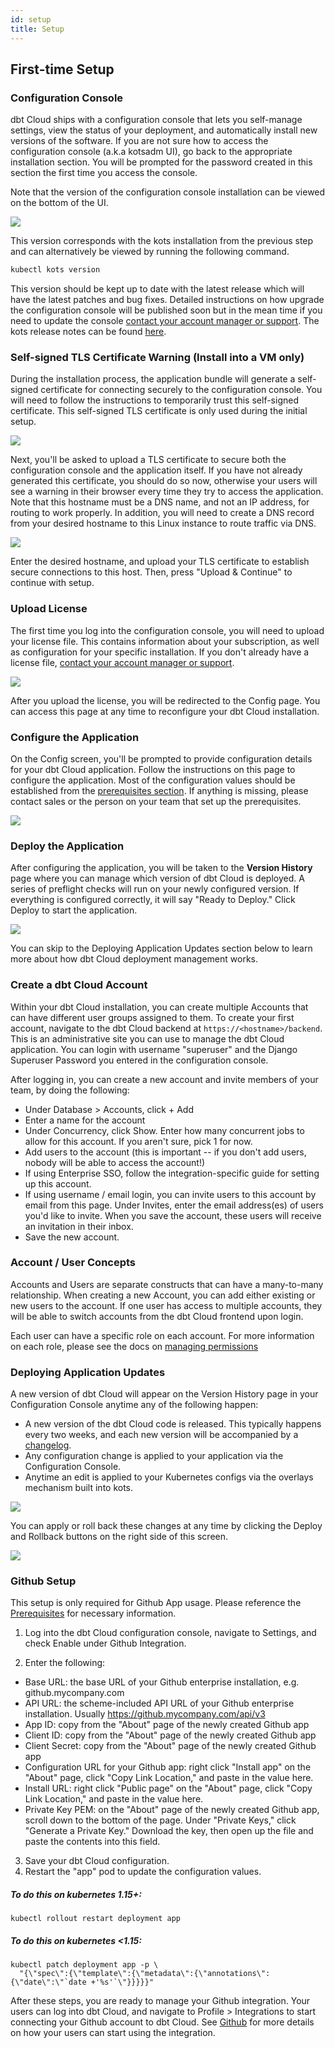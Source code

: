 ```yaml
---
id: setup
title: Setup
---
```


## First-time Setup

### Configuration Console

dbt Cloud ships with a configuration console that lets you self-manage settings, view the status of your deployment, and automatically install new versions of the software. If you are not sure how to access the configuration console (a.k.a kotsadm UI), go back to the appropriate installation section. You will be prompted for the password created in this section the first time you access the console.

Note that the version of the configuration console installation can be viewed on the bottom of the UI.

<img src="/img/docs/dbt-cloud/deployment/kotsadm-login.png" />

This version corresponds with the kots installation from the previous step and can alternatively be viewed by running the following command.

```bash
kubectl kots version
```

This version should be kept up to date with the latest release which will have the latest patches and bug fixes. Detailed instructions on how upgrade the configuration console will be published soon but in the mean time if you need to update the console [contact your account manager or support](mailto:support@getdbt.com). The kots release notes can be found [here](https://kots.io/release-notes/).

### Self-signed TLS Certificate Warning (Install into a VM only)

During the installation process, the application bundle will generate a self-signed certificate for connecting securely to the configuration console. You will need to follow the instructions to temporarily trust this self-signed certificate. This self-signed TLS certificate is only used during the initial setup. 

<img src="/img/docs/dbt-cloud/on-premises/self-signed-cert.png" />

Next, you'll be asked to upload a TLS certificate to secure both the configuration console and the application itself. If you have not already generated this certificate, you should do so now, otherwise your users will see a warning in their browser every time they try to access the application. Note that this hostname must be a DNS name, and not an IP address, for routing to work properly. In addition, you will need to create a DNS record from your desired hostname to this Linux instance to route traffic via DNS.

<img src="/img/docs/dbt-cloud/on-premises/tls.png" />

Enter the desired hostname, and upload your TLS certificate to establish secure connections to this host. Then, press "Upload & Continue" to continue with setup.

### Upload License

The first time you log into the configuration console, you will need to upload your license file. This contains information about your subscription, as well as configuration for your specific installation. If you don't already have a license file, [contact your account manager or support](mailto:support@getdbt.com).

<img src="/img/docs/dbt-cloud/deployment/kotsadm-license.png" />

After you upload the license, you will be redirected to the Config page. You can access this page at any time to reconfigure your dbt Cloud installation.

### Configure the Application

On the Config screen, you'll be prompted to provide configuration details for your dbt Cloud application. Follow the instructions on this page to configure the application. Most of the configuration values should be established from the [prerequisites section](/docs/dbt-cloud/on-premises/prerequisites). If anything is missing, please contact sales or the person on your team that set up the prerequisites.

<img src="/img/docs/dbt-cloud/deployment/kotsadm-config.png" />

### Deploy the Application

After configuring the application, you will be taken to the **Version History** page where you can manage which version of dbt Cloud is deployed. A series of preflight checks will run on your newly configured version. If everything is configured correctly, it will say "Ready to Deploy." Click Deploy to start the application.

<img src="/img/docs/dbt-cloud/on-premises/version-history.png" />

You can skip to the Deploying Application Updates section below to learn more about how dbt Cloud deployment management works.

### Create a dbt Cloud Account

Within your dbt Cloud installation, you can create multiple Accounts that can have different user groups assigned to them. To create your first account, navigate to the dbt Cloud backend at `https://<hostname>/backend`. This is an administrative site you can use to manage the dbt Cloud application. You can login with username "superuser" and the Django Superuser Password you entered in the configuration console.

After logging in, you can create a new account and invite members of your team, by doing the following:

- Under Database > Accounts, click + Add
- Enter a name for the account
- Under Concurrency, click Show. Enter how many concurrent jobs to allow for this account. If you aren't sure, pick 1 for now.
- Add users to the account (this is important -- if you don't add users, nobody will be able to access the account!)
- If using Enterprise SSO, follow the integration-specific guide for setting up this account.
- If using username / email login, you can invite users to this account by email from this page. Under Invites, enter the email address(es) of users you'd like to invite. When you save the account, these users will receive an invitation in their inbox.
- Save the new account.

### Account / User Concepts

Accounts and Users are separate constructs that can have a many-to-many relationship. When creating a new Account, you can add either existing or new users to the account. If one user has access to multiple accounts, they will be able to switch accounts from the dbt Cloud frontend upon login.

Each user can have a specific role on each account. For more information on each role, please see the docs on [managing permissions](access-control-overview)

### Deploying Application Updates

A new version of dbt Cloud will appear on the Version History page in your Configuration Console anytime any of the following happen:

- A new version of the dbt Cloud code is released. This typically happens every two weeks, and each new version will be accompanied by a [changelog](/docs/dbt-cloud/cloud-changelog).
- Any configuration change is applied to your application via the Configuration Console.
- Anytime an edit is applied to your Kubernetes configs via the overlays mechanism built into kots.

<img src="/img/docs/dbt-cloud/deployment/kotsadm-version-history.png" />

You can apply or roll back these changes at any time by clicking the Deploy and Rollback buttons on the right side of this screen.

<img src="/img/docs/dbt-cloud/deployment/kotsadm-deploy.png" />

### Github Setup

This setup is only required for Github App usage. Please reference the [Prerequisites](dbt-cloud/on-premises/prerequisites#github) for necessary information. 

1. Log into the dbt Cloud configuration console, navigate to Settings, and check Enable under Github Integration.

2. Enter the following:

- Base URL: the base URL of your Github enterprise installation, e.g. github.mycompany.com
- API URL: the scheme-included API URL of your Github enterprise installation. Usually https://github.mycompany.com/api/v3
- App ID: copy from the "About" page of the newly created Github app
- Client ID: copy from the "About" page of the newly created Github app
- Client Secret: copy from the "About" page of the newly created Github app
- Configuration URL for your Github app: right click "Install app" on the "About" page, click "Copy Link Location," and paste in the value here.
- Install URL: right click "Public page" on the "About" page, click "Copy Link Location," and paste in the value here.
- Private Key PEM: on the "About" page of the newly created Github app, scroll down to the bottom of the page. Under "Private Keys," click "Generate a Private Key." Download the key, then open up the file and paste the contents into this field.

3. Save your dbt Cloud configuration.
4. Restart the "app" pod to update the configuration values.
##### To do this on kubernetes 1.15+:
```
kubectl rollout restart deployment app
```
##### To do this on kubernetes <1.15:
```
kubectl patch deployment app -p \
  "{\"spec\":{\"template\":{\"metadata\":{\"annotations\":{\"date\":\"`date +'%s'`\"}}}}}"
```

After these steps, you are ready to manage your Github integration. Your users can log into dbt Cloud, and navigate to Profile > Integrations to start connecting your Github account to dbt Cloud. See [Github](cloud-installing-the-github-application) for more details on how your users can start using the integration.
